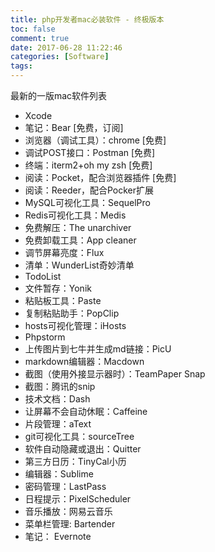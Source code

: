 ```yaml
---
title: php开发者mac必装软件 - 终极版本
toc: false
comment: true
date: 2017-06-28 11:22:46
categories: [Software]
tags:
---
```




最新的一版mac软件列表

<!--more-->

- Xcode
- 笔记：Bear [免费，订阅]
- 浏览器（调试工具）：chrome [免费]
- 调试POST接口：Postman [免费]
- 终端：iterm2+oh my zsh [免费]
- 阅读：Pocket，配合浏览器插件 [免费]
- 阅读：Reeder，配合Pocker扩展
- MySQL可视化工具：SequelPro
- Redis可视化工具：Medis
- 免费解压：The unarchiver
- 免费卸载工具：App cleaner
- 调节屏幕亮度：Flux
- 清单：WunderList奇妙清单
- TodoList
- 文件暂存：Yonik
- 粘贴板工具：Paste
- 复制粘贴助手：PopClip
- hosts可视化管理：iHosts
- Phpstorm
- 上传图片到七牛并生成md链接：PicU
- markdown编辑器：Macdown
- 截图（使用外接显示器时）：TeamPaper Snap
- 截图：腾讯的snip
- 技术文档：Dash
- 让屏幕不会自动休眠：Caffeine
- 片段管理：aText
- git可视化工具：sourceTree
- 软件自动隐藏或退出：Quitter
- 第三方日历：TinyCal小历
- 编辑器：Sublime
- 密码管理：LastPass
- 日程提示：PixelScheduler
- 音乐播放：网易云音乐
- 菜单栏管理: Bartender
- 笔记： Evernote
